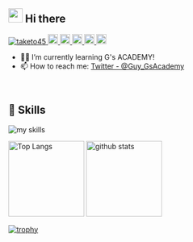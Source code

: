 ## <img src="https://media.giphy.com/media/hvRJCLFzcasrR4ia7z/giphy.gif" width="28"> Hi there

<!--
**taketo45/taketo45** is a ✨ _special_ ✨ repository because its `README.md` (this file) appears on your GitHub profile.

Here are some ideas to get you started:

- 🔭 I’m currently working on ...
- 🌱 I’m currently learning ...
- 👯 I’m looking to collaborate on ...
- 🤔 I’m looking for help with ...
- 💬 Ask me about ...
- 📫 How to reach me: ...
- 😄 Pronouns: ...
- ⚡ Fun fact: ...
-->

<p align="left">
  <a href="https://github.com/taketo45/taketo45/">
    <img src="https://komarev.com/ghpvc/?username=taketo45" alt="taketo45" />
  </a>
  <a href="http://twitter.com/yutkat">
    <img height="20" src="https://img.shields.io/twitter/follow/yutkat?label=Twitter&logo=twitter&style=flat" />
  </a>
  <a href="https://github.com/taketo45">
    <img height="20" src="https://img.shields.io/github/followers/taketo45?label=follow&logo=github&style=flat" />
  </a>
  <a href="https://stackoverflow.com/users/74352/taketo45">
    <img height="20" src="https://img.shields.io/stackexchange/stackoverflow/r/74352?label=StackOverflow&logo=stack-overflow&style=flat" />
  </a>
  <a href="http://qiita.com/taketo45">
    <img height="20" src="https://qiita-badge.apiapi.app/s/taketo45/posts.svg" />
  </a>
  <//qiita.com/taketo45">
    <img height="20" src="https://qiita-badge.apiapi.app/s/taketo45/contributions.svg" />
  </a>
</p>


<!-- 1. GitHub usernameを変更 -->

<!-- 2. プロフィールや連絡先を変更 -->


- 🧑‍💻 I’m currently learning G's ACADEMY!
- 📫 How to reach me: [Twitter - @Guy_GsAcademy](https://x.com/Guy_GsAcademy)
<br>


<!-- 3. 好きな技術スタックに変更 -->
<!-- ライトモート：theme=light, ダークモート：theme=dark -->
<!-- アイコンの選択肢一覧：https://arc.net/l/quote/zizyykfh -->
## 🌱 Skills
<img alt="my skills" src="https://skillicons.dev/icons?theme=light&perline=7&i=html,css,js,nodejs,express,react,php,laravel,docker,gcp,cs,unity,java,swift" />
<br>

<p align="left"> 
  <img alt="Top Langs" height="150px" src="https://github-readme-stats.vercel.app/api/top-langs/?username=taketo45&layout=compact" />
  <img alt="github stats" height="150px" src="https://github-readme-stats.vercel.app/api?username=taketo45&show_icons=true" />
</p>


[![trophy](https://github-profile-trophy.vercel.app/?username=taketo45)](https://github.com/ryo-ma/github-profile-trophy)


